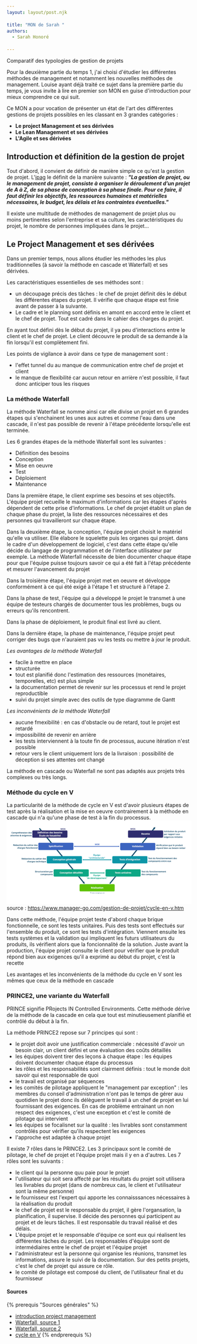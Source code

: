 ```yaml
---
layout: layout/post.njk

title: "MON de Sarah "
authors:
  - Sarah Honoré

---
```

<!-- Début Résumé -->
Comparatif des typologies de gestion de projets
<!-- fin résumé -->

Pour la deuxième partie du temps 1, j'ai choisi d'étudier les différentes méthodes de management et notamment les nouvelles méthodes de management. Louise ayant déjà traité ce sujet dans la première partie du temps, je vous invite à lire en premier son MON  en guise d'introduction pour mieux comprendre ce qui suit. 

Ce MON a pour vocation de présenter un état de l'art des différentes gestions de projets possibles en les classant en 3 grandes catégories : 
- **Le project Management et ses dérivées**
- **Le Lean Management et ses dérivées**
- **L'Agile et ses dérivées**

## Introduction et définition de la gestion de projet
Tout d'abord, il convient de définir de manière simple ce qu'est la gestion de projet. L'[ipag](https://www.ipag.edu/blog/gestion-projet) le définit de la manière suivante : ***"La gestion de projet, ou le management de projet, consiste à organiser le déroulement d’un projet de A à Z, de sa phase de conception à sa phase finale. Pour ce faire, il faut définir les objectifs, les ressources humaines et matérielles nécessaires, le budget, les délais et les contraintes éventuelles."***

Il existe une multitude de méthodes de management de projet plus ou moins pertinentes selon l'entreprise et sa culture, les caractéristiques du projet, le nombre de personnes impliquées dans le projet...

## Le Project Management et ses dérivées
Dans un premier temps, nous allons étudier les méthodes les plus traditionnelles (à savoir la méthode en cascade et Waterfall) et ses dérivées. 

Les caractéristiques essentielles de ses méthodes sont : 
- un découpage précis des tâches : le chef de projet définit dès le début les différentes étapes du projet. Il vérifie que chaque étape est finie avant de passer à la suivante. 
- Le cadre et le planning sont définis en amont en accord entre le client et le chef de projet. Tout est cadré dans le cahier des charges du projet. 

En ayant tout défini dès le début du projet, il ya peu d'interactions entre le client et le chef de projet. Le client découvre le produit de sa demande à la fin lorsqu'il est complètement fini. 

Les points de vigilance à avoir dans ce type de management sont : 
- l'effet tunnel du au manque de communication entre chef de projet et client
- le manque de flexibilité car aucun retour en arrière n'est possible, il faut donc anticiper tous les risques

### La méthode Waterfall
La méthode Waterfall se nomme ainsi car elle divise un projet en 6 grandes étapes qui s'enchainent les unes aux autres et comme l'eau dans une cascade, il n'est pas possible de revenir à l'étape précédente lorsqu'elle est terminée. 

Les 6 grandes étapes de la méthode Waterfall sont les suivantes : 
- Définition des besoins
- Conception
- Mise en oeuvre
- Test
- Déploiement
- Maintenance

Dans la première étape, le client exprime ses besoins et ses objectifs. L'équipe projet recueille le maximum d'informations car les étapes d'après dépendent de cette prise d'informations. Le chef de projet établit un plan de chaque phase du projet, la liste des ressources nécessaires et des personnes qui travailleront sur chaque étape.

Dans la deuxième étape, la conception, l'équipe projet choisit le matériel qu'elle va utiliser. Elle élabore le squelette puis les organes qui projet. dans le cadre d'un développement de logiciel, c'est dans cette étape qu'elle décide du langage de programmation et de l'interface utilisateur par exemple. 
La méthode Waterfall nécessite de bien documenter chaque étape pour que l'équipe puisse toujours savoir ce qui a été fait à l'étap précédente et mesurer l'avancement du projet

Dans la troisième étape, l'équipe projet met en oeuvre et développe conformément à ce qui été exigé à l'étape 1 et structuré à l'étape 2. 

Dans la phase de test, l'équipe qui a développé le projet le transmet à une équipe de testeurs chargés de documenter tous les problèmes, bugs ou erreurs qu'ils rencontrent. 

Dans la phase de déploiement, le produit final est livré au client. 

Dans la dernière étape, la phase de maintenance, l'équipe projet peut corriger des bugs que n'auraient pas vu les tests ou mettre à jour le produit. 

*Les avantages de la méthode Waterfall*
- facile à mettre en place
- structurée
- tout est planifié donc l'estimation des ressources (monétaires, temporelles, etc) est plus simple 
- la documentation permet de revenir sur les processus et rend le projet reproductible
- suivi du projet simple avec des outils de type diagramme de Gantt

*Les inconvénients de la méthode Waterfall*
- aucune fmexibilité : en cas d'obstacle ou de retard, tout le projet est retardé
- impossibilité de revenir en arrière
- les tests interviennent à la toute fin de processus, aucune itération n'est possible
- retour vers le client uniquement lors de la livraison : possibilité de déception si ses attentes ont changé

La méthode en cascade ou Waterfall ne sont pas adaptés aux projets très complexes ou très longs.


### Méthode du cycle en V
La particularité de la méthode de cycle en V est d'avoir plusieurs étapes de test après la réalisation et la mise en oeuvre contrairement à la méthode en cascade qui n'a qu'une phase de test à la fin du processus.
<img src="cycle_en_V.PNG">
source : https://www.manager-go.com/gestion-de-projet/cycle-en-v.htm

Dans cette méthode, l'équipe projet teste d'abord chaque brique fonctionnelle, ce sont les tests unitaires. Puis des tests sont effectués sur l'ensemble du produit, ce sont les tests d'intégration. Viennent ensuite les tests systèmes et la validation qui impliquent les futurs utilisateurs du produits, ils vérifient alors que la foncionnalité de la solution. Juste avant la production, l'équipe projet consulte le client pour vérifier que le produit répond bien aux exigences qu'il a exprimé au début du projet, c'est la recette 

Les avantages et les inconvénients de la méthode du cycle en V sont les mêmes que ceux de la méthode en cascade 

### PRINCE2, une variante du Waterfall
PRINCE signifie PRojects IN Controlled Environments. Cette méthode dérive de la méthode de la cascade en cela que tout est minutieusement planifié et contrôlé du début à la fin. 
 
La méthode PRINCE2 repose sur 7 principes qui sont : 
- le projet doit avoir une justification commerciale : nécessité d'avoir un besoin clair, un client défini et une évaluation des coûts détaillés
- les équipes doivent tirer des leçons à chaque étape : les équipes doivent documenter chaque étape du processus 
- les rôles et les responsabilités sont clairment définis : tout le monde doit savoir qui est responsable de quoi
- le travail est organisé par séquences 
- les comités de pilotage appliquent le "management par exception" : les membres du conseil d'administration n'ont pas le temps de gérer auu quotidien le projet donc ils délèguent le travail à un chef de projet en lui fournissant des exigences. En cas de problème entrainant un non respect des exigences, c'est une exception et c'est le comité de pilotage qui intervient 
- les équipes se focalisnet sur la qualité : les livrables sont constamment contrôlés pour vérifier qu'ils respectent les exigences
- l'approche est adaptée à chaque projet

Il existe 7 rôles dans le PRINCE2. Les 3 principaux sont le comité de pilotage, le chef de projet et l'équipe projet mais il y en a d'autres. 
Les 7 rôles sont les suivants  : 
- le client qui la personne quu paie pour le projet
- l'utilisateur qui soit sera affecté par les résultats du projet soit utilisera les livrables du projet (dans de nombreux cas, le client et l'utilisateur sont la même personne)
- le fournisseur est l'expert qui apporte les connaisssances nécessaires à la réalisation du produit
- le chef de projet est le responsable du projet, il gère l'organsation, la planification, il supervise. Il décide des personnes qui participent au projet et de leurs tâches. Il est responsable du travail réalisé et des délais.
- L'équipe projet et le responsable d'équipe ce sont eux qui réalisent les différentes tâches du projet. Les responsables d'équipe sont de intermédiaires entre le chef de projet et l'équipe projet
- l'administrateur est la personne qui organise les réunions, transmet les informations, assure le suivi de la documentation. Sur des petits projets, c'est le chef de projet qui assure ce rôle. 
- le comité de pilotage est composé du client, de l'utilisateur final et du fournisseur

#### Sources 
{% prerequis "Sources générales" %}
* [introduction project management](https://www.appvizer.fr/magazine/operations/gestion-de-projet/methode-classique-gestion-de-projet)
* [Waterfall, source 1](https://www.planzone.fr/blog/quest-ce-que-la-methodologie-waterfall)
* [Waterfall, source 2](https://asana.com/fr/resources/waterfall-project-management-methodology)
* [cycle en V](https://blog.hubspot.fr/marketing/cycle-en-v)
{% endprerequis %}

